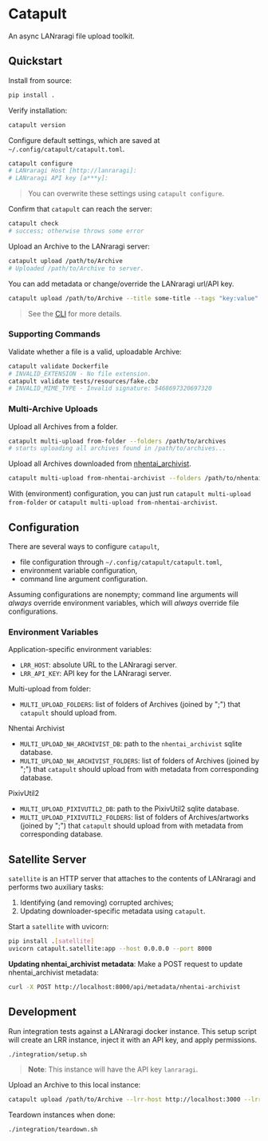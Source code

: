 # Catapult

An async LANraragi file upload toolkit.

## Quickstart
Install from source:
```sh
pip install .
```
Verify installation:
```sh
catapult version
```
Configure default settings, which are saved at `~/.config/catapult/catapult.toml`.
```sh
catapult configure
# LANraragi Host [http://lanraragi]: 
# LANraragi API key [a***y]: 
```
> You can overwrite these settings using `catapult configure`.

Confirm that `catapult` can reach the server:
```sh
catapult check
# success; otherwise throws some error
```
Upload an Archive to the LANraragi server:
```sh
catapult upload /path/to/Archive
# Uploaded /path/to/Archive to server.
```
You can add metadata or change/override the LANraragi url/API key.
```sh
catapult upload /path/to/Archive --title some-title --tags "key:value" --lrr-host http://lanraragi2
```
> See the [CLI](src/catapult/cli.py) for more details.

### Supporting Commands

Validate whether a file is a valid, uploadable Archive:
```sh
catapult validate Dockerfile
# INVALID_EXTENSION - No file extension.
catapult validate tests/resources/fake.cbz
# INVALID_MIME_TYPE - Invalid signature: 5468697320697320
```

### Multi-Archive Uploads

Upload all Archives from a folder.
```sh
catapult multi-upload from-folder --folders /path/to/archives
# starts uploading all archives found in /path/to/archives...
```

Upload all Archives downloaded from [nhentai_archivist](https://github.com/9-FS/nhentai_archivist.git).
```sh
catapult multi-upload from-nhentai-archivist --folders /path/to/nhentai-archives --db /path/to/db
```
With (environment) configuration, you can just run `catapult multi-upload from-folder` or `catapult multi-upload from-nhentai-archivist`.

## Configuration
There are several ways to configure `catapult`,

- file configuration through `~/.config/catapult/catapult.toml`,
- environment variable configuration,
- command line argument configuration.

Assuming configurations are nonempty; command line arguments will *always* override environment variables, which will *always* override file configurations.

### Environment Variables

Application-specific environment variables:

- `LRR_HOST`: absolute URL to the LANraragi server.
- `LRR_API_KEY`: API key for the LANraragi server.

Multi-upload from folder:
- `MULTI_UPLOAD_FOLDERS`: list of folders of Archives (joined by ";") that `catapult` should upload from.

Nhentai Archivist
- `MULTI_UPLOAD_NH_ARCHIVIST_DB`: path to the `nhentai_archivist` sqlite database.
- `MULTI_UPLOAD_NH_ARCHIVIST_FOLDERS`: list of folders of Archives (joined by ";") that `catapult` should upload from with metadata from corresponding database.

PixivUtil2
- `MULTI_UPLOAD_PIXIVUTIL2_DB`: path to the PixivUtil2 sqlite database.
- `MULTI_UPLOAD_PIXIVUTIL2_FOLDERS`: list of folders of Archives/artworks (joined by ";") that `catapult` should upload from with metadata from corresponding database.

## Satellite Server
`satellite` is an HTTP server that attaches to the contents of LANraragi and performs two auxiliary tasks:

1. Identifying (and removing) corrupted archives;
1. Updating downloader-specific metadata using `catapult`.

Start a `satellite` with uvicorn:
```sh
pip install .[satellite]
uvicorn catapult.satellite:app --host 0.0.0.0 --port 8000
```

**Updating nhentai_archivist metadata**: Make a POST request to update nhentai_archivist metadata:
```sh
curl -X POST http://localhost:8000/api/metadata/nhentai-archivist
```

## Development

Run integration tests against a LANraragi docker instance. This setup script will create an LRR instance, inject it with an API key, and apply permissions.
```sh
./integration/setup.sh
```
> **Note**: This instance will have the API key `lanraragi`. 

Upload an Archive to this local instance:
```sh
catapult upload /path/to/Archive --lrr-host http://localhost:3000 --lrr-api-key lanraragi
```

Teardown instances when done:
```sh
./integration/teardown.sh
```